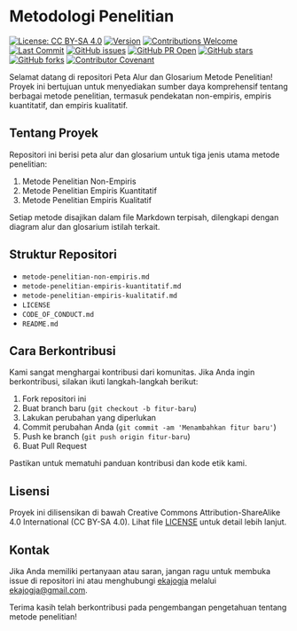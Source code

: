 # Metodologi Penelitian

[![License: CC BY-SA 4.0](https://img.shields.io/badge/License-CC%20BY--SA%204.0-lightgrey.svg)](https://creativecommons.org/licenses/by-sa/4.0/)
[![Version](https://img.shields.io/badge/version-1.0.0-blue.svg)](https://github.com/ekajogja/metodologi-penelitian/releases)
[![Contributions Welcome](https://img.shields.io/badge/contributions-welcome-brightgreen.svg?style=flat)](https://github.com/ekajogja/metodologi-penelitian/issues)
[![Last Commit](https://img.shields.io/github/last-commit/ekajogja/metodologi-penelitian.svg)](https://github.com/ekajogja/metodologi-penelitian/commits/main)
[![GitHub issues](https://img.shields.io/github/issues/ekajogja/metodologi-penelitian.svg)](https://github.com/ekajogja/metodologi-penelitian/issues/)
[![GitHub PR Open](https://img.shields.io/github/issues-pr/ekajogja/metodologi-penelitian.svg)](https://github.com/ekajogja/metodologi-penelitian/pulls/)
[![GitHub stars](https://img.shields.io/github/stars/ekajogja/metodologi-penelitian.svg)](https://github.com/ekajogja/metodologi-penelitian/stargazers/)
[![GitHub forks](https://img.shields.io/github/forks/ekajogja/metodologi-penelitian.svg)](https://github.com/ekajogja/metodologi-penelitian/network/)
[![Contributor Covenant](https://img.shields.io/badge/Contributor%20Covenant-2.1-4baaaa.svg)](code_of_conduct.md)

Selamat datang di repositori Peta Alur dan Glosarium Metode Penelitian! Proyek ini bertujuan untuk menyediakan sumber daya komprehensif tentang berbagai metode penelitian, termasuk pendekatan non-empiris, empiris kuantitatif, dan empiris kualitatif.

## Tentang Proyek

Repositori ini berisi peta alur dan glosarium untuk tiga jenis utama metode penelitian:

1. Metode Penelitian Non-Empiris
2. Metode Penelitian Empiris Kuantitatif
3. Metode Penelitian Empiris Kualitatif

Setiap metode disajikan dalam file Markdown terpisah, dilengkapi dengan diagram alur dan glosarium istilah terkait.

## Struktur Repositori

- `metode-penelitian-non-empiris.md`
- `metode-penelitian-empiris-kuantitatif.md`
- `metode-penelitian-empiris-kualitatif.md`
- `LICENSE`
- `CODE_OF_CONDUCT.md`
- `README.md`

## Cara Berkontribusi

Kami sangat menghargai kontribusi dari komunitas. Jika Anda ingin berkontribusi, silakan ikuti langkah-langkah berikut:

1. Fork repositori ini
2. Buat branch baru (`git checkout -b fitur-baru`)
3. Lakukan perubahan yang diperlukan
4. Commit perubahan Anda (`git commit -am 'Menambahkan fitur baru'`)
5. Push ke branch (`git push origin fitur-baru`)
6. Buat Pull Request

Pastikan untuk mematuhi panduan kontribusi dan kode etik kami.

## Lisensi

Proyek ini dilisensikan di bawah Creative Commons Attribution-ShareAlike 4.0 International (CC BY-SA 4.0). Lihat file [LICENSE](LICENSE) untuk detail lebih lanjut.

## Kontak

Jika Anda memiliki pertanyaan atau saran, jangan ragu untuk membuka issue di repositori ini atau menghubungi [ekajogja](https://github.com/ekajogja) melalui <ekajogja@gmail.com>.

Terima kasih telah berkontribusi pada pengembangan pengetahuan tentang metode penelitian!